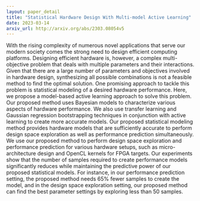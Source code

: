 ```yaml
---
layout: paper_detail
title: "Statistical Hardware Design With Multi-model Active Learning"
date: 2023-03-14
arxiv_url: http://arxiv.org/abs/2303.08054v5
---
```


With the rising complexity of numerous novel applications that serve our modern society comes the strong need to design efficient computing platforms. Designing efficient hardware is, however, a complex multi-objective problem that deals with multiple parameters and their interactions. Given that there are a large number of parameters and objectives involved in hardware design, synthesizing all possible combinations is not a feasible method to find the optimal solution. One promising approach to tackle this problem is statistical modeling of a desired hardware performance. Here, we propose a model-based active learning approach to solve this problem. Our proposed method uses Bayesian models to characterize various aspects of hardware performance. We also use transfer learning and Gaussian regression bootstrapping techniques in conjunction with active learning to create more accurate models. Our proposed statistical modeling method provides hardware models that are sufficiently accurate to perform design space exploration as well as performance prediction simultaneously. We use our proposed method to perform design space exploration and performance prediction for various hardware setups, such as micro-architecture design and OpenCL kernels for FPGA targets. Our experiments show that the number of samples required to create performance models significantly reduces while maintaining the predictive power of our proposed statistical models. For instance, in our performance prediction setting, the proposed method needs 65% fewer samples to create the model, and in the design space exploration setting, our proposed method can find the best parameter settings by exploring less than 50 samples.
